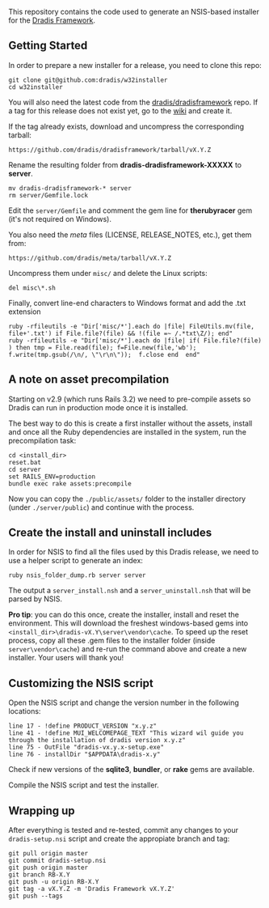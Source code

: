 This repository contains the code used to generate an NSIS-based installer for 
the [Dradis Framework](http://dradisframework.org).

Getting Started
---------------

In order to prepare a new installer for a release, you need to clone this repo:

    git clone git@github.com:dradis/w32installer
    cd w32installer

You will also need the latest code from the [dradis/dradisframework](http://github.com/dradis/dradisframework/)
repo. If a tag for this release does not exist yet, go to the 
[wiki](http://github.com/dradis/dradisframework/wiki) and create it.

If the tag already exists, download and uncompress the corresponding tarball:

    https://github.com/dradis/dradisframework/tarball/vX.Y.Z

Rename the resulting folder from **dradis-dradisframework-XXXXX** to **server**.

    mv dradis-dradisframework-* server
    rm server/Gemfile.lock

Edit the `server/Gemfile` and comment the gem line for **therubyracer** gem (it's not required on Windows).

You also need the _meta_ files (LICENSE, RELEASE_NOTES, etc.), get them from:

    https://github.com/dradis/meta/tarball/vX.Y.Z

Uncompress them under `misc/` and delete the Linux scripts:

    del misc\*.sh

Finally, convert line-end characters to Windows format and add the .txt extension

    ruby -rfileutils -e "Dir['misc/*'].each do |file| FileUtils.mv(file, file+'.txt') if File.file?(file) && !(file =~ /.*txt\Z/); end"
    ruby -rfileutils -e "Dir['misc/*'].each do |file| if( File.file?(file) ) then tmp = File.read(file); f=File.new(file,'wb'); f.write(tmp.gsub(/\n/, \"\r\n\"));  f.close end  end"


A note on asset precompilation
------------------------------

Starting on v2.9 (which runs Rails 3.2) we need to pre-compile assets so Dradis can run in production mode once it is installed.

The best way to do this is create a first installer without the assets, install and once all the Ruby dependencies are installed in the system, run the precompilation task:

    cd <install_dir>
    reset.bat
    cd server
    set RAILS_ENV=production
    bundle exec rake assets:precompile

Now you can copy the `./public/assets/` folder to the installer directory (under `./server/public`) and continue with the process.


Create the install and uninstall includes
-----------------------------------------

In order for NSIS to find all the files used by this Dradis release, we need
to use a helper script to generate an index:

    ruby nsis_folder_dump.rb server server

The output a `server_install.nsh` and a `server_uninstall.nsh` that will be
parsed by NSIS.

**Pro tip**: you can do this once, create the installer, install and reset the environment. This will download the freshest windows-based gems into `<install_dir>\dradis-vX.Y\server\vendor\cache`. To speed up the reset process, copy all these .gem files to the installer folder (inside `server\vendor\cache`) and re-run the command above and create a new installer. Your users will thank you!

Customizing the NSIS script
---------------------------

Open the NSIS script and change the version number in the following locations:

    line 17 - !define PRODUCT_VERSION "x.y.z"
    line 41 - !define MUI_WELCOMEPAGE_TEXT "This wizard wil guide you through the installation of dradis version x.y.z"
    line 75 - OutFile "dradis-vx.y.x-setup.exe"
    line 76 - installDir "$APPDATA\dradis-x.y"

Check if new versions of the **sqlite3**, **bundler**, or **rake** gems are 
available.

Compile the NSIS script and test the installer.


Wrapping up
-----------

After everything is tested and re-tested, commit any changes to your 
`dradis-setup.nsi` script and create the appropiate branch and tag:

    git pull origin master
    git commit dradis-setup.nsi
    git push origin master
    git branch RB-X.Y
    git push -u origin RB-X.Y
    git tag -a vX.Y.Z -m 'Dradis Framework vX.Y.Z'
    git push --tags

